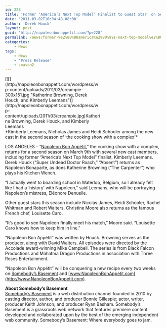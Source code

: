 ```yaml
---
id: 228
title: 'Former ‘America’s Next Top Model’ Finalist to Guest Star  on Season Two of ‘Napoleon Bon Appétit’'
date: '2011-03-02T10:04:48-08:00'
author: 'Derek Houck'
layout: post
guid: 'http://napoleonbonappetit.com/?p=228'
permalink: /news/former-%e2%80%98america%e2%80%99s-next-top-model%e2%80%99-finalist-to-guest-star-on-season-two-of-%e2%80%98napoleon-bon-appetit%e2%80%99/
categories:
    - News
tags:
    - News
    - 'Press Release'
    - season2
---
```


<div class="wp-caption aligncenter" id="attachment_229" style="width: 310px">[![](http://napoleonbonappetit.com/wordpress/wp-content/uploads/2011/03/creampie-300x151.jpg "Katherine Browning, Derek Houck, and Kimberly Leemans")](http://napoleonbonappetit.com/wordpress/wp-content/uploads/2011/03/creampie.jpg)Katherine Browning, Derek Houck, and Kimberly Leemans

</div>*Kimberly Leemans, Nicholas James and Heidi Schooler among the new cast in the second season of ‘the cooking show with a complex’*

LOS ANGELES – “[Napoleon Bon Appétit](http://www.NapoleonBonAppetit.com),” the cooking show with a complex, returns for a second season on March 9th with several new cast members, including former “America’s Next Top Model” finalist, Kimberly Leemans. Derek Houck (“Super Undead Doctor Roach,” “Absent”) returns as Napoleon Bonaparte, as does Katherine Browning (“The Carpenter”) who plays his Kitchen Wench.

“I actually went to boarding school in Waterloo, Belgium, so I already felt like I had a ‘history’ with Napoleon,” said Leemans, who will be portraying Napoleon’s mistress, Eléonore Denuelle.

Other guest stars this season include Nicolas James, Heidi Schooler, Rachel Whitman and Robert Walters. Christine Moore also returns as the famous French chef, Louisette Caro.

“It’s good to see Napoleon finally meet his match,” Moore said. “Louisette Caro knows how to keep him in line.”

“Napoleon Bon Appétit” was written by Houck. Browning serves as the producer, along with David Walters. All episodes were directed by the Accolade award-winning Mike Campbell. The series is from Black Falcon Productions and Mahatma Dragon Productions in association with Three Roses Entertainment.

“Napoleon Bon Appétit” will be conquering a new recipe every two weeks on [Somebody’s Basement](http://www.somebodysbasement.com) and [www.NapoleonBonAppetit.com](http://www.NapoleonBonAppetit.com).

**About Somebody’s Basement**  
[Somebody’s Basement](http://www.somebodysbasement.com) is a web distribution channel founded in 2010 by casting director, author, and producer Bonnie Gillespie; actor, writer, producer Keith Johnson; and producer Ryan Basham. Somebody’s Basement is a grassroots web network that features premiere content developed and collaborated upon by the best of the emerging independent web community. Somebody’s Basement: Where everybody goes to jam.